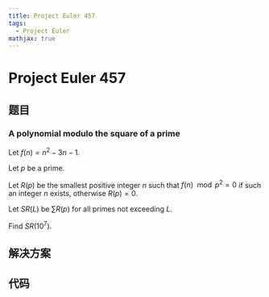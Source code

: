 ```yaml
---
title: Project Euler 457
tags:
  - Project Euler
mathjax: true
---
```

<escape><!-- more --></escape>
    

# Project Euler 457
## 题目
### A polynomial modulo the square of a prime

Let $f(n) = n^2 - 3n - 1$.

Let $p$ be a prime.

Let $R(p)$ be the smallest positive integer $n$ such that $f(n) \mod p^2 = 0$ if such an integer $n$ exists, otherwise $R(p) = 0$.

Let $SR(L)$ be $\sum R(p)$ for all primes not exceeding $L$.

Find $SR(10^7)$.


## 解决方案


## 代码


